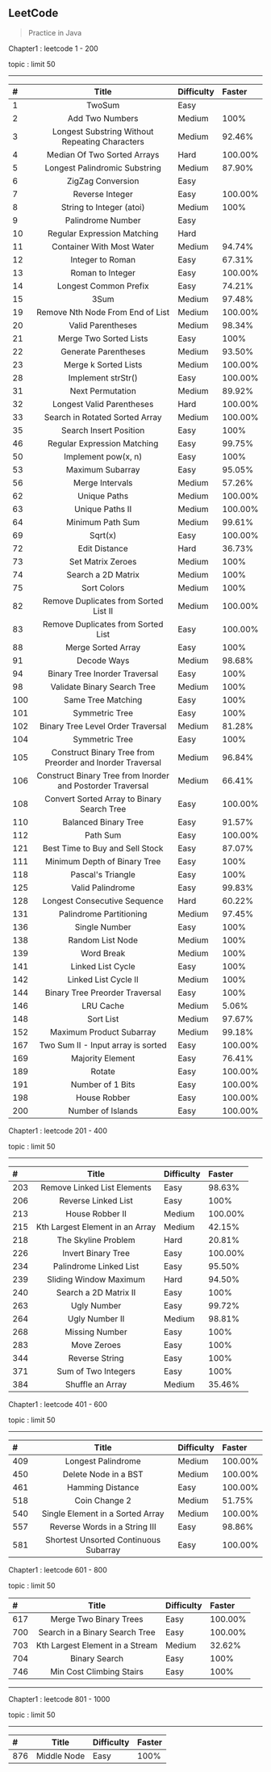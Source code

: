 ## LeetCode

> Practice in Java

Chapter1 : leetcode 1 - 200

topic : limit 50

---

|    # | Title | Difficulty |  Faster
| :--- | :----: | :----      | :----|
|    1 | TwoSum |  Easy      | |
|    2 | Add Two Numbers    |   Medium      | 100% |
|    3 | Longest Substring Without Repeating Characters  |   Medium      | 92.46% |
|    4 | Median Of Two Sorted Arrays  |   Hard      | 100.00%  |
|    5 | Longest Palindromic Substring  |   Medium      | 87.90%|
|    6 | ZigZag Conversion  |   Easy      | |
|    7 | Reverse Integer  |   Easy      | 100.00% |
|    8 | String to Integer (atoi)  |   Medium      | 100% |
|    9 | Palindrome Number  |   Easy      | |
|    10 | Regular Expression Matching  |   Hard      | |
|    11 | Container With Most Water  |   Medium      | 94.74% |
|    12 | Integer to Roman  |   Easy      | 67.31% |
|    13 | Roman to Integer  |   Easy      | 100.00% |
|    14 | Longest Common Prefix  |   Easy      | 74.21% |
|    15 | 3Sum  |   Medium      | 97.48% |
|    19 | Remove Nth Node From End of List  |   Medium      | 100.00% |
|    20 | Valid Parentheses  |   Medium      | 98.34% |
|    21 | Merge Two Sorted Lists  |   Easy      | 100% |
|    22 | Generate Parentheses  |   Medium      | 93.50% |
|    23 | Merge k Sorted Lists  |   Medium      | 100.00% |
|    28 | Implement strStr()  |   Easy      | 100.00% |
|    31 | Next Permutation  |   Medium      | 89.92% |
|    32 | Longest Valid Parentheses  |   Hard      | 100.00% |
|    33 | Search in Rotated Sorted Array  |   Medium      | 100.00% |
|   35 | Search Insert Position  |   Easy      | 100% |
|    46 | Regular Expression Matching  |   Easy      | 99.75% |
|    50 | Implement pow(x, n)  |   Easy      | 100% |
|    53 | Maximum Subarray  |   Easy      | 95.05% |
|    56 | Merge Intervals  |   Medium      | 57.26% |
|    62 | Unique Paths  |   Medium      | 100.00% |
|    63 | Unique Paths II  |   Medium      | 100.00% |
|    64 | Minimum Path Sum  |   Medium      | 99.61% |
|    69 | Sqrt(x)  |   Easy      | 100.00% |
|    72 | Edit Distance  |   Hard      | 36.73% |
|    73 | Set Matrix Zeroes  |   Medium      | 100% |
|    74 | Search a 2D Matrix  |   Medium      | 100% |
|    75 | Sort Colors  |   Medium      | 100% |
|    82 | Remove Duplicates from Sorted List II  |   Medium      | 100.00% |
|    83 | Remove Duplicates from Sorted List  |   Easy      | 100.00% |
|    88 | Merge Sorted Array  |   Easy      | 100% |
|    91 | Decode Ways  |   Medium      | 98.68% |
|    94 | Binary Tree Inorder Traversal  |   Easy      | 100% |
|    98 | Validate Binary Search Tree  |   Medium      | 100% |
|    100 | Same Tree Matching  |   Easy      | 100% |
|    101 | Symmetric Tree  |   Easy      | 100% |
|    102 | Binary Tree Level Order Traversal  |   Medium      | 81.28% |
|    104 | Symmetric Tree  |   Easy      | 100% |
|    105 | Construct Binary Tree from Preorder and Inorder Traversal  |   Medium      | 96.84% |
|    106 | Construct Binary Tree from Inorder and Postorder Traversal  |   Medium      | 66.41%  |
|    108 | Convert Sorted Array to Binary Search Tree  |   Easy      | 100.00%  |
|  110 | Balanced Binary Tree  |   Easy      | 91.57%|
|  112 |  Path Sum  |   Easy      |  100.00%|
|  121 |  Best Time to Buy and Sell Stock  |   Easy      |  87.07%|
|  111 | Minimum Depth of Binary Tree  |   Easy      | 100%|
|  118 | Pascal's Triangle  |   Easy      | 100%|
|  125 | Valid Palindrome  |   Easy      | 99.83%|
|  128 | Longest Consecutive Sequence  |   Hard      | 60.22% |
|  131 | Palindrome Partitioning  |   Medium      | 97.45%|
|  136 | Single Number  |   Easy      | 100%|
|  138 | Random List Node  |   Medium      | 100%|
|  139 | Word Break  |   Medium      | 100%|
|  141 | Linked List Cycle  |   Easy      | 100%|
|  142 | Linked List Cycle II  |   Medium      | 100%|
|  144 | Binary Tree Preorder Traversal  |   Easy      | 100%|
|  146 | LRU Cache  |   Medium      | 5.06%|
|  148 | Sort List  |   Medium      | 97.67%|
|  152 | Maximum Product Subarray  |   Medium      | 99.18%|
|  167 | Two Sum II - Input array is sorted  |   Easy      | 100.00%|
|  169 | Majority Element  |   Easy      | 76.41%|
|  189 | Rotate  |   Easy      | 100.00%|
|  191 | Number of 1 Bits  |   Easy      | 100.00%|
|  198 | House Robber  |   Easy      | 100.00%|
|  200 | Number of Islands  |   Easy      | 100.00%|

Chapter1 : leetcode 201 - 400

topic : limit 50

---

|    # | Title | Difficulty |  Faster
| :--- | :----: | :----      | :----|
|    203 | Remove Linked List Elements |  Easy      | 98.63% |
|    206 | Reverse Linked List |  Easy      | 100% |
|    213 | House Robber II    |   Medium      | 100.00% |
|    215 | Kth Largest Element in an Array    |   Medium      | 42.15% |
|    218 | The Skyline Problem    |   Hard      | 20.81% |
|    226 | Invert Binary Tree    |   Easy      | 100.00% |
|    234 | Palindrome Linked List    |   Easy      | 95.50% |
|    239 | Sliding Window Maximum    |   Hard      | 94.50% |
|    240 | Search a 2D Matrix II |  Easy      | 100% |
|    263 | Ugly Number |  Easy      | 99.72% |
|    264 | Ugly Number II |  Medium      | 98.81% |
|    268 | Missing Number |  Easy      | 100% |
|    283 | Move Zeroes |  Easy      | 100% |
|    344 | Reverse String |  Easy      | 100% |
|    371 | Sum of Two Integers |  Easy      | 100% |
|    384 | Shuffle an Array |  Medium      | 35.46% |

Chapter1 : leetcode 401 - 600

topic : limit 50

---

|    # | Title | Difficulty |  Faster
| :--- | :----: | :----      | :----|
|    409 | Longest Palindrome |  Medium      | 100.00% |
|    450 | Delete Node in a BST |  Medium      | 100.00% |
|    461 | Hamming Distance |  Easy      | 100.00% |
|    518 | Coin Change 2 |  Medium      | 51.75% |
|    540 | Single Element in a Sorted Array |  Medium      | 100.00% |
|    557 | Reverse Words in a String III |  Easy      | 98.86% |
|    581 | Shortest Unsorted Continuous Subarray |  Easy      | 100.00% |


Chapter1 : leetcode 601 - 800

topic : limit 50

|    # | Title | Difficulty |  Faster
| :--- | :----: | :----      | :----|
|    617 | Merge Two Binary Trees |  Easy      | 100.00% |
|    700 | Search in a Binary Search Tree |  Easy      | 100.00% |
|    703 | Kth Largest Element in a Stream |  Medium      | 32.62% |
|    704 | Binary Search |  Easy      | 100% |
|    746 | Min Cost Climbing Stairs |  Easy      | 100% |
---

Chapter1 : leetcode 801 - 1000

topic : limit 50

---

|    # | Title | Difficulty |  Faster
| :--- | :----: | :----      | :----|
|    876 | Middle Node |  Easy      | 100% |
